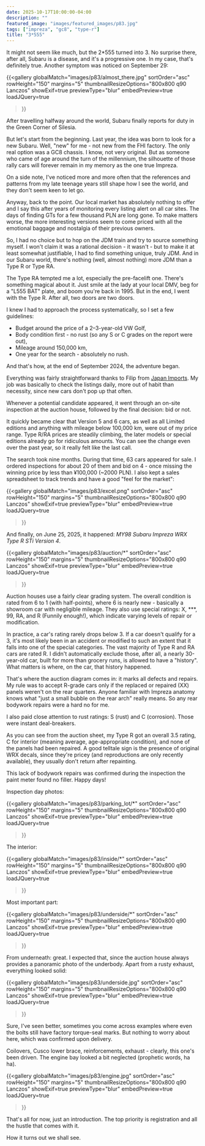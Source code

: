 ```yaml
---
date: 2025-10-17T10:00:00-04:00
description: ""
featured_image: "images/featured_images/p83.jpg"
tags: ["impreza", "gc8", "type-r"]
title: "3*555"
---
```


It might not seem like much, but the 2*555 turned into 3. No surprise there,
after all, Subaru is a disease, and it's a progressive one. In my case, that's
definitely true. Another symptom was noticed on September 29:

{{<gallery
    globalMatch="images/p83/almost_there.jpg"
    sortOrder="asc"
    rowHeight="150"
    margins="5"
    thumbnailResizeOptions="800x800 q90 Lanczos"
    showExif=true
    previewType="blur"
    embedPreview=true
    loadJQuery=true
>}}

After travelling halfway around the world, Subaru finally reports for duty in
the Green Corner of Silesia.

But let's start from the beginning. Last year, the idea was born to look for a
new Subaru. Well, "new" for me - not new from the FHI factory. The only real
option was a GC8 chassis. I know, not very original. But as someone who came of
age around the turn of the millennium, the silhouette of those rally cars will
forever remain in my memory as the one true Impreza.

On a side note, I've noticed more and more often that the references and
patterns from my late teenage years still shape how I see the world, and they
don't seem keen to let go.

Anyway, back to the point. Our local market has absolutely nothing to offer and
I say this after years of monitoring every listing alert on all car sites. The
days of finding GTs for a few thousand PLN are long gone. To make matters
worse, the more interesting versions seem to come priced with all the emotional
baggage and nostalgia of their previous owners.

So, I had no choice but to hop on the JDM train and try to source something
myself. I won't claim it was a rational decision - it wasn't - but to make it
at least somewhat justifiable, I had to find something unique, truly JDM. And
in our Subaru world, there's nothing (well, almost nothing) more JDM than a
Type R or Type RA.

The Type RA tempted me a lot, especially the pre-facelift one. There's
something magical about it. Just smile at the lady at your local DMV, beg for a
"L555 BAT" plate, and boom you're back in 1995. But in the end, I went with the
Type R. After all, two doors are two doors.

I knew I had to approach the process systematically, so I set a few guidelines:
* Budget around the price of a 2–3-year-old VW Golf,
* Body condition first - no rust (so any S or C grades on the report were out),
* Mileage around 150,000 km,
* One year for the search - absolutely no rush.

And that's how, at the end of September 2024, the adventure began.

Everything was fairly straightforward thanks to Filip from [Japan
Imports](https://japanimports.pl). My job was basically to check the listings
daily, more out of habit than necessity, since new cars don't pop up that
often.

Whenever a potential candidate appeared, it went through an on-site inspection
at the auction house, followed by the final decision: bid or not.

It quickly became clear that Version 5 and 6 cars, as well as all Limited
editions and anything with mileage below 100,000 km, were out of my price
range. Type R/RA prices are steadily climbing, the later models or special
editions already go for ridiculous amounts. You can see the change even over
the past year, so it really felt like the last call.

The search took nine months. During that time, 63 cars appeared for sale. I
ordered inspections for about 20 of them and bid on 4 - once missing the
winning price by less than ¥100,000 (~2000 PLN). I also kept a sales
spreadsheet to track trends and have a good "feel for the market":

{{<gallery
    globalMatch="images/p83/excel.png"
    sortOrder="asc"
    rowHeight="150"
    margins="5"
    thumbnailResizeOptions="800x800 q90 Lanczos"
    showExif=true
    previewType="blur"
    embedPreview=true
    loadJQuery=true
>}}

And finally, on June 25, 2025, it happened: *MY98 Subaru Impreza WRX Type R STi
Version 4*.

{{<gallery
    globalMatch="images/p83/auction/*"
    sortOrder="asc"
    rowHeight="150"
    margins="5"
    thumbnailResizeOptions="800x800 q90 Lanczos"
    showExif=true
    previewType="blur"
    embedPreview=true
    loadJQuery=true
>}}

Auction houses use a fairly clear grading system. The overall condition is
rated from 6 to 1 (with half-points), where 6 is nearly new - basically a
showroom car with negligible mileage. They also use special ratings: X, \*\*\*,
99, RA, and R (Funnily enough!), which indicate varying levels of repair or
modification.

In practice, a car's rating rarely drops below 3. If a car doesn't qualify for
a 3, it's most likely been in an accident or modified to such an extent that it
falls into one of the special categories. The vast majority of Type R and RA
cars are rated R. I didn't automatically exclude those, after all, a nearly
30-year-old car, built for more than grocery runs, is allowed to have a
"history". What matters is where, on the car, that history happened.

That's where the auction diagram comes in: it marks all defects and repairs. My
rule was to accept R-grade cars only if the replaced or repaired (XX) panels
weren't on the rear quarters. Anyone familiar with Impreza anatomy knows what
"just a small bubble on the rear arch" really means. So any rear bodywork
repairs were a hard no for me.

I also paid close attention to rust ratings: S (rust) and C (corrosion). Those
were instant deal-breakers.

As you can see from the auction sheet, my Type R got an overall 3.5 rating, C
for interior (meaning average, age-appropriate condition), and none of the
panels had been repaired. A good telltale sign is the presence of original WRX
decals, since they're pricey (and reproductions are only recently available),
they usually don't return after repainting.

This lack of bodywork repairs was confirmed during the inspection the paint
meter found no filler. Happy days!

Inspection day photos:

{{<gallery
    globalMatch="images/p83/parking_lot/*"
    sortOrder="asc"
    rowHeight="150"
    margins="5"
    thumbnailResizeOptions="800x800 q90 Lanczos"
    showExif=true
    previewType="blur"
    embedPreview=true
    loadJQuery=true
>}}

The interior:

{{<gallery
    globalMatch="images/p83/inside/*"
    sortOrder="asc"
    rowHeight="150"
    margins="5"
    thumbnailResizeOptions="800x800 q90 Lanczos"
    showExif=true
    previewType="blur"
    embedPreview=true
    loadJQuery=true
>}}

Most important part:

{{<gallery
    globalMatch="images/p83/underside/*"
    sortOrder="asc"
    rowHeight="150"
    margins="5"
    thumbnailResizeOptions="800x800 q90 Lanczos"
    showExif=true
    previewType="blur"
    embedPreview=true
    loadJQuery=true
>}}

From underneath: great. I expected that, since the auction house always
provides a panoramic photo of the underbody. Apart from a rusty exhaust,
everything looked solid:

{{<gallery
    globalMatch="images/p83/underside.jpg"
    sortOrder="asc"
    rowHeight="150"
    margins="5"
    thumbnailResizeOptions="800x800 q90 Lanczos"
    showExif=true
    previewType="blur"
    embedPreview=true
    loadJQuery=true
>}}

Sure, I've seen better, sometimes you come across examples where even the bolts
still have factory torque-seal marks. But nothing to worry about here, which
was confirmed upon delivery.

Coilovers, Cusco lower brace, reinforcements, exhaust - clearly, this one's
been driven. The engine bay looked a bit neglected (prophetic words, ha ha).

{{<gallery
    globalMatch="images/p83/engine.jpg"
    sortOrder="asc"
    rowHeight="150"
    margins="5"
    thumbnailResizeOptions="800x800 q90 Lanczos"
    showExif=true
    previewType="blur"
    embedPreview=true
    loadJQuery=true
>}}

That's all for now, just an introduction. The top priority is registration and
all the hustle that comes with it.

How it turns out we shall see.
